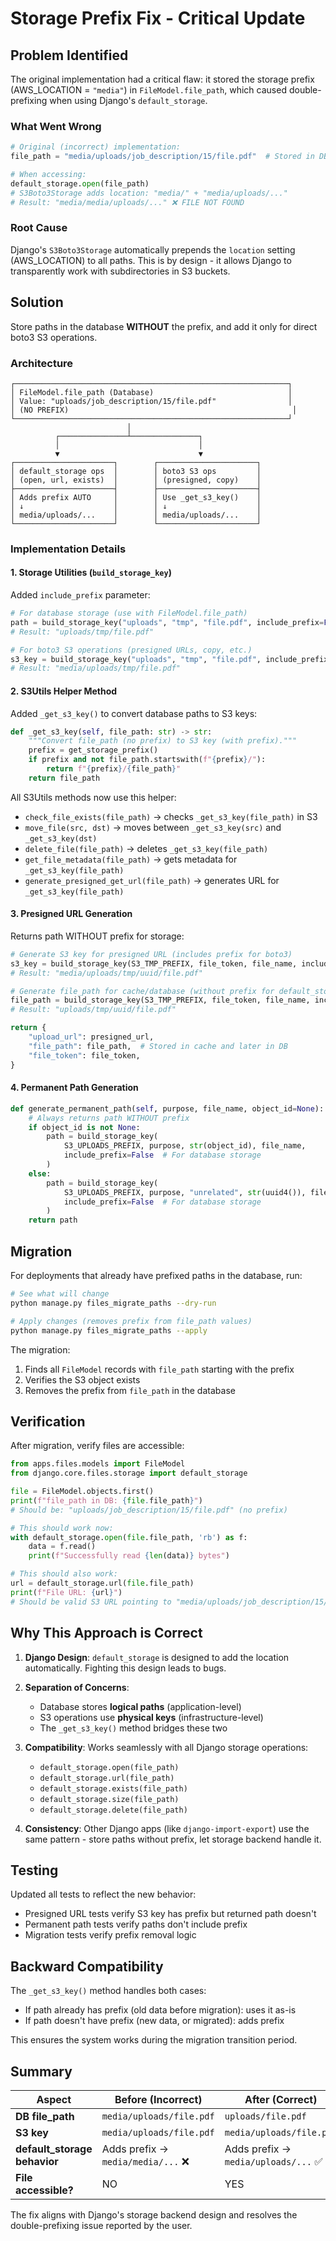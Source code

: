 # Storage Prefix Fix - Critical Update

## Problem Identified

The original implementation had a critical flaw: it stored the storage prefix (AWS_LOCATION = `"media"`) in `FileModel.file_path`, which caused double-prefixing when using Django's `default_storage`.

### What Went Wrong

```python
# Original (incorrect) implementation:
file_path = "media/uploads/job_description/15/file.pdf"  # Stored in DB

# When accessing:
default_storage.open(file_path)
# S3Boto3Storage adds location: "media/" + "media/uploads/..." 
# Result: "media/media/uploads/..." ❌ FILE NOT FOUND
```

### Root Cause

Django's `S3Boto3Storage` automatically prepends the `location` setting (AWS_LOCATION) to all paths. This is by design - it allows Django to transparently work with subdirectories in S3 buckets.

## Solution

Store paths in the database **WITHOUT** the prefix, and add it only for direct boto3 S3 operations.

### Architecture

```
┌─────────────────────────────────────────────────────────────┐
│ FileModel.file_path (Database)                              │
│ Value: "uploads/job_description/15/file.pdf"                │
│ (NO PREFIX)                                                  │
└─────────────────────────────────────────────────────────────┘
                          │
          ┌───────────────┴───────────────┐
          │                               │
          ▼                               ▼
┌──────────────────────┐        ┌──────────────────────┐
│ default_storage ops  │        │ boto3 S3 ops         │
│ (open, url, exists)  │        │ (presigned, copy)    │
├──────────────────────┤        ├──────────────────────┤
│ Adds prefix AUTO     │        │ Use _get_s3_key()    │
│ ↓                    │        │ ↓                    │
│ media/uploads/...    │        │ media/uploads/...    │
└──────────────────────┘        └──────────────────────┘
```

### Implementation Details

#### 1. Storage Utilities (`build_storage_key`)

Added `include_prefix` parameter:

```python
# For database storage (use with FileModel.file_path)
path = build_storage_key("uploads", "tmp", "file.pdf", include_prefix=False)
# Result: "uploads/tmp/file.pdf"

# For boto3 S3 operations (presigned URLs, copy, etc.)
s3_key = build_storage_key("uploads", "tmp", "file.pdf", include_prefix=True)
# Result: "media/uploads/tmp/file.pdf"
```

#### 2. S3Utils Helper Method

Added `_get_s3_key()` to convert database paths to S3 keys:

```python
def _get_s3_key(self, file_path: str) -> str:
    """Convert file_path (no prefix) to S3 key (with prefix)."""
    prefix = get_storage_prefix()
    if prefix and not file_path.startswith(f"{prefix}/"):
        return f"{prefix}/{file_path}"
    return file_path
```

All S3Utils methods now use this helper:
- `check_file_exists(file_path)` → checks `_get_s3_key(file_path)` in S3
- `move_file(src, dst)` → moves between `_get_s3_key(src)` and `_get_s3_key(dst)`
- `delete_file(file_path)` → deletes `_get_s3_key(file_path)`
- `get_file_metadata(file_path)` → gets metadata for `_get_s3_key(file_path)`
- `generate_presigned_get_url(file_path)` → generates URL for `_get_s3_key(file_path)`

#### 3. Presigned URL Generation

Returns path WITHOUT prefix for storage:

```python
# Generate S3 key for presigned URL (includes prefix for boto3)
s3_key = build_storage_key(S3_TMP_PREFIX, file_token, file_name, include_prefix=True)
# Result: "media/uploads/tmp/uuid/file.pdf"

# Generate file_path for cache/database (without prefix for default_storage)
file_path = build_storage_key(S3_TMP_PREFIX, file_token, file_name, include_prefix=False)
# Result: "uploads/tmp/uuid/file.pdf"

return {
    "upload_url": presigned_url,
    "file_path": file_path,  # Stored in cache and later in DB
    "file_token": file_token,
}
```

#### 4. Permanent Path Generation

```python
def generate_permanent_path(self, purpose, file_name, object_id=None):
    # Always returns path WITHOUT prefix
    if object_id is not None:
        path = build_storage_key(
            S3_UPLOADS_PREFIX, purpose, str(object_id), file_name, 
            include_prefix=False  # For database storage
        )
    else:
        path = build_storage_key(
            S3_UPLOADS_PREFIX, purpose, "unrelated", str(uuid4()), file_name,
            include_prefix=False  # For database storage
        )
    return path
```

## Migration

For deployments that already have prefixed paths in the database, run:

```bash
# See what will change
python manage.py files_migrate_paths --dry-run

# Apply changes (removes prefix from file_path values)
python manage.py files_migrate_paths --apply
```

The migration:
1. Finds all `FileModel` records with `file_path` starting with the prefix
2. Verifies the S3 object exists
3. Removes the prefix from `file_path` in the database

## Verification

After migration, verify files are accessible:

```python
from apps.files.models import FileModel
from django.core.files.storage import default_storage

file = FileModel.objects.first()
print(f"file_path in DB: {file.file_path}")
# Should be: "uploads/job_description/15/file.pdf" (no prefix)

# This should work now:
with default_storage.open(file.file_path, 'rb') as f:
    data = f.read()
    print(f"Successfully read {len(data)} bytes")

# This should also work:
url = default_storage.url(file.file_path)
print(f"File URL: {url}")
# Should be valid S3 URL pointing to "media/uploads/job_description/15/file.pdf"
```

## Why This Approach is Correct

1. **Django Design**: `default_storage` is designed to add the location automatically. Fighting this design leads to bugs.

2. **Separation of Concerns**:
   - Database stores **logical paths** (application-level)
   - S3 operations use **physical keys** (infrastructure-level)
   - The `_get_s3_key()` method bridges these two

3. **Compatibility**: Works seamlessly with all Django storage operations:
   - `default_storage.open(file_path)`
   - `default_storage.url(file_path)`
   - `default_storage.exists(file_path)`
   - `default_storage.size(file_path)`
   - `default_storage.delete(file_path)`

4. **Consistency**: Other Django apps (like `django-import-export`) use the same pattern - store paths without prefix, let storage backend handle it.

## Testing

Updated all tests to reflect the new behavior:
- Presigned URL tests verify S3 key has prefix but returned path doesn't
- Permanent path tests verify paths don't include prefix
- Migration tests verify prefix removal logic

## Backward Compatibility

The `_get_s3_key()` method handles both cases:
- If path already has prefix (old data before migration): uses it as-is
- If path doesn't have prefix (new data, or migrated): adds prefix

This ensures the system works during the migration transition period.

## Summary

| Aspect | Before (Incorrect) | After (Correct) |
|--------|-------------------|----------------|
| **DB file_path** | `media/uploads/file.pdf` | `uploads/file.pdf` |
| **S3 key** | `media/uploads/file.pdf` | `media/uploads/file.pdf` |
| **default_storage behavior** | Adds prefix → `media/media/...` ❌ | Adds prefix → `media/uploads/...` ✅ |
| **File accessible?** | NO | YES |

The fix aligns with Django's storage backend design and resolves the double-prefixing issue reported by the user.

